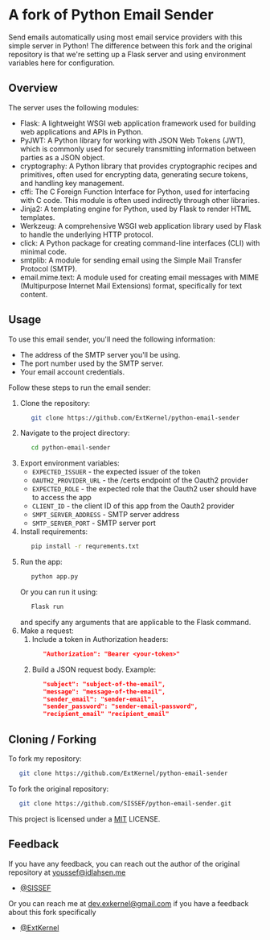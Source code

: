 # A fork of Python Email Sender

Send emails automatically using most email service providers with this simple server in Python! 
The difference between this fork and the original repository is that we're setting up a Flask server and using environment variables here for configuration.

## Overview
The server uses the following modules:

- Flask: A lightweight WSGI web application framework used for building web applications and APIs in Python. 
- PyJWT: A Python library for working with JSON Web Tokens (JWT), which is commonly used for securely transmitting information between parties as a JSON object. 
- cryptography: A Python library that provides cryptographic recipes and primitives, often used for encrypting data, generating secure tokens, and handling key management. 
- cffi: The C Foreign Function Interface for Python, used for interfacing with C code. This module is often used indirectly through other libraries. 
- Jinja2: A templating engine for Python, used by Flask to render HTML templates. 
- Werkzeug: A comprehensive WSGI web application library used by Flask to handle the underlying HTTP protocol. 
- click: A Python package for creating command-line interfaces (CLI) with minimal code. 
- smtplib: A module for sending email using the Simple Mail Transfer Protocol (SMTP). 
- email.mime.text: A module used for creating email messages with MIME (Multipurpose Internet Mail Extensions) format, specifically for text content.

## Usage
To use this email sender, you'll need the following information:

   - The address of the SMTP server you'll be using.
   - The port number used by the SMTP server.
   - Your email account credentials.

Follow these steps to run the email sender:

1. Clone the repository:
   ```bash
      git clone https://github.com/ExtKernel/python-email-sender
   ```
2. Navigate to the project directory:
   ```bash
      cd python-email-sender
   ```
3. Export environment variables:
   - `EXPECTED_ISSUER` - the expected issuer of the token 
   - `OAUTH2_PROVIDER_URL` - the /certs endpoint of the Oauth2 provider
   - `EXPECTED_ROLE` - the expected role that the Oauth2 user should have to access the app
   - `CLIENT_ID` - the client ID of this app from the Oauth2 provider
   - `SMPT_SERVER_ADDRESS` - SMTP server address
   - `SMTP_SERVER_PORT` - SMTP server port
4. Install requirements:
   ```bash
      pip install -r requrements.txt
   ```
5. Run the app:
   ```bash
      python app.py
   ```
   Or you can run it using:
   ```bash
      Flask run
   ```
   and specify any arguments that are applicable to the Flask command.
6. Make a request:
   1. Include a token in Authorization headers:
      ```json
         "Authorization": "Bearer <your-token>"
      ```
   2. Build a JSON request body. Example:
      ```json
         "subject": "subject-of-the-email",
         "message": "message-of-the-email",
         "sender_email": "sender-email",
         "sender_password": "sender-email-password",
         "recipient_email" "recipient_email"
      ```

## Cloning / Forking

To fork my repository:
```bash
   git clone https://github.com/ExtKernel/python-email-sender
```

To fork the original repository:
```bash
   git clone https://github.com/SISSEF/python-email-sender.git 
```

This project is licensed under a [MIT](https://choosealicense.com/licenses/mit/) LICENSE.

## Feedback

If you have any feedback, you can reach out the author of the original repository at youssef@idlahsen.me

- [@SISSEF](https://github.com/SISSEF/)

Or you can reach me at dev.exkernel@gmail.com if you have a feedback about this fork specifically

- [@ExtKernel](https://github.com/ExtKernel)
